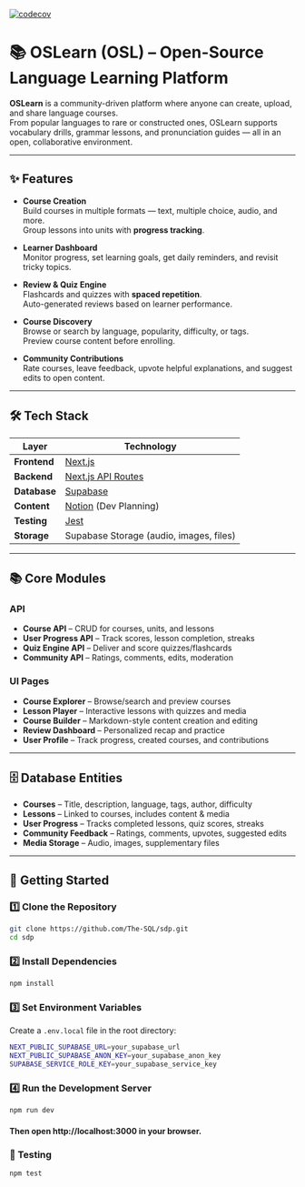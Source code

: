 [![codecov](https://codecov.io/github/The-SQL/sdp/graph/badge.svg?token=HHIUGN04GD)](https://codecov.io/github/The-SQL/sdp)

# 📚 OSLearn (OSL) – Open-Source Language Learning Platform

**OSLearn** is a community-driven platform where anyone can create, upload, and share language courses.  
From popular languages to rare or constructed ones, OSLearn supports vocabulary drills, grammar lessons, and pronunciation guides — all in an open, collaborative environment.

---

## ✨ Features

- **Course Creation**  
  Build courses in multiple formats — text, multiple choice, audio, and more.  
  Group lessons into units with **progress tracking**.

- **Learner Dashboard**  
  Monitor progress, set learning goals, get daily reminders, and revisit tricky topics.

- **Review & Quiz Engine**  
  Flashcards and quizzes with **spaced repetition**.  
  Auto-generated reviews based on learner performance.

- **Course Discovery**  
  Browse or search by language, popularity, difficulty, or tags.  
  Preview course content before enrolling.

- **Community Contributions**  
  Rate courses, leave feedback, upvote helpful explanations, and suggest edits to open content.

---

## 🛠️ Tech Stack

| Layer        | Technology                                                            |
| ------------ | --------------------------------------------------------------------- |
| **Frontend** | [Next.js](https://nextjs.org/)                                        |
| **Backend**  | [Next.js API Routes](https://nextjs.org/docs/api-routes/introduction) |
| **Database** | [Supabase](https://supabase.com/)                                     |
| **Content**  | [Notion](https://www.notion.so/) (Dev Planning)                       |
| **Testing**  | [Jest](https://jestjs.io/)                                            |
| **Storage**  | Supabase Storage (audio, images, files)                               |

---

## 📚 Core Modules

### **API**

- **Course API** – CRUD for courses, units, and lessons
- **User Progress API** – Track scores, lesson completion, streaks
- **Quiz Engine API** – Deliver and score quizzes/flashcards
- **Community API** – Ratings, comments, edits, moderation

### **UI Pages**

- **Course Explorer** – Browse/search and preview courses
- **Lesson Player** – Interactive lessons with quizzes and media
- **Course Builder** – Markdown-style content creation and editing
- **Review Dashboard** – Personalized recap and practice
- **User Profile** – Track progress, created courses, and contributions

---

## 🗄️ Database Entities

- **Courses** – Title, description, language, tags, author, difficulty
- **Lessons** – Linked to courses, includes content & media
- **User Progress** – Tracks completed lessons, quiz scores, streaks
- **Community Feedback** – Ratings, comments, upvotes, suggested edits
- **Media Storage** – Audio, images, supplementary files

---

## 🚀 Getting Started

### 1️⃣ Clone the Repository

```bash
git clone https://github.com/The-SQL/sdp.git
cd sdp
```

### 2️⃣ Install Dependencies

```bash
npm install
```

### 3️⃣ Set Environment Variables

Create a `.env.local` file in the root directory:

```bash
NEXT_PUBLIC_SUPABASE_URL=your_supabase_url
NEXT_PUBLIC_SUPABASE_ANON_KEY=your_supabase_anon_key
SUPABASE_SERVICE_ROLE_KEY=your_supabase_service_key
```

### 4️⃣ Run the Development Server

```bash
npm run dev
```

#### Then open http://localhost:3000 in your browser.

### 🧪 Testing

```bash
npm test
```
